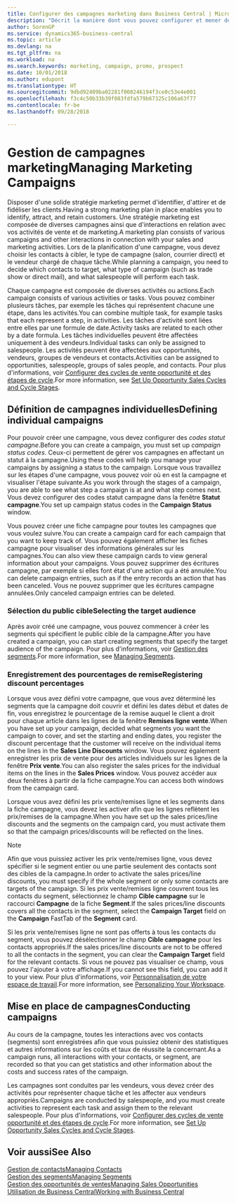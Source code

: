 ```yaml
---
title: Configurer des campagnes marketing dans Business Central | Microsoft Docs
description: "Décrit la manière dont vous pouvez configurer et mener des campagnes marketing dans Business Central afin de vous aider à identifier et attirer des prospects et à fidéliser les clients."
author: SorenGP
ms.service: dynamics365-business-central
ms.topic: article
ms.devlang: na
ms.tgt_pltfrm: na
ms.workload: na
ms.search.keywords: marketing, campaign, promo, prospect
ms.date: 10/01/2018
ms.author: edupont
ms.translationtype: HT
ms.sourcegitcommit: 9dbd92409ba02281f008246194f3ce0c53e4e001
ms.openlocfilehash: f3c4c50b33b39f083fdfa579b67325c106a63f77
ms.contentlocale: fr-be
ms.lasthandoff: 09/28/2018

---
```

# <a name="managing-marketing-campaigns"></a><span data-ttu-id="59d23-103">Gestion de campagnes marketing</span><span class="sxs-lookup"><span data-stu-id="59d23-103">Managing Marketing Campaigns</span></span>
<span data-ttu-id="59d23-104">Disposer d'une solide stratégie marketing permet d'identifier, d'attirer et de fidéliser les clients.</span><span class="sxs-lookup"><span data-stu-id="59d23-104">Having a strong marketing plan in place enables you to identify, attract, and retain customers.</span></span> <span data-ttu-id="59d23-105">Une stratégie marketing est composée de diverses campagnes ainsi que d'interactions en relation avec vos activités de vente et de marketing.</span><span class="sxs-lookup"><span data-stu-id="59d23-105">A marketing plan consists of various campaigns and other interactions in connection with your sales and marketing activities.</span></span> <span data-ttu-id="59d23-106">Lors de la planification d'une campagne, vous devez choisir les contacts à cibler, le type de campagne (salon, courrier direct) et le vendeur chargé de chaque tâche.</span><span class="sxs-lookup"><span data-stu-id="59d23-106">While planning a campaign, you need to decide which contacts to target, what type of campaign (such as trade show or direct mail), and what salespeople will perform each task.</span></span>

<span data-ttu-id="59d23-107">Chaque campagne est composée de diverses activités ou actions.</span><span class="sxs-lookup"><span data-stu-id="59d23-107">Each campaign consists of various activities or tasks.</span></span> <span data-ttu-id="59d23-108">Vous pouvez combiner plusieurs tâches, par exemple les tâches qui représentent chacune une étape, dans les activités.</span><span class="sxs-lookup"><span data-stu-id="59d23-108">You can combine multiple task, for example tasks that each represent a step, in activities.</span></span> <span data-ttu-id="59d23-109">Les tâches d'activité sont liées entre elles par une formule de date.</span><span class="sxs-lookup"><span data-stu-id="59d23-109">Activity tasks are related to each other by a date formula.</span></span> <span data-ttu-id="59d23-110">Les tâches individuelles peuvent être affectées uniquement à des vendeurs.</span><span class="sxs-lookup"><span data-stu-id="59d23-110">Individual tasks can only be assigned to salespeople.</span></span> <span data-ttu-id="59d23-111">Les activités peuvent être affectées aux opportunités, vendeurs, groupes de vendeurs et contacts.</span><span class="sxs-lookup"><span data-stu-id="59d23-111">Activities can be assigned to opportunities, salespeople, groups of sales people, and contacts.</span></span> <span data-ttu-id="59d23-112">Pour plus d'informations, voir [Configurer des cycles de vente opportunité et des étapes de cycle](marketing-how-setup-opportunity-sales-cycles-stages.md).</span><span class="sxs-lookup"><span data-stu-id="59d23-112">For more information, see [Set Up Opportunity Sales Cycles and Cycle Stages](marketing-how-setup-opportunity-sales-cycles-stages.md).</span></span>

## <a name="defining-individual-campaigns"></a><span data-ttu-id="59d23-113">Définition de campagnes individuelles</span><span class="sxs-lookup"><span data-stu-id="59d23-113">Defining individual campaigns</span></span>
<span data-ttu-id="59d23-114">Pour pouvoir créer une campagne, vous devez configurer des *codes statut campagne*.</span><span class="sxs-lookup"><span data-stu-id="59d23-114">Before you can create a campaign, you must set up *campaign status codes*.</span></span> <span data-ttu-id="59d23-115">Ceux-ci permettent de gérer vos campagnes en affectant un statut à la campagne.</span><span class="sxs-lookup"><span data-stu-id="59d23-115">Using these codes will help you manage your campaigns by assigning a status to the campaign.</span></span> <span data-ttu-id="59d23-116">Lorsque vous travaillez sur les étapes d'une campagne, vous pouvez voir où en est la campagne et visualiser l'étape suivante.</span><span class="sxs-lookup"><span data-stu-id="59d23-116">As you work through the stages of a campaign, you are able to see what step a campaign is at and what step comes next.</span></span> <span data-ttu-id="59d23-117">Vous devez configurer des codes statut campagne dans la fenêtre **Statut campagne**.</span><span class="sxs-lookup"><span data-stu-id="59d23-117">You set up campaign status codes in the **Campaign Status** window.</span></span>

<span data-ttu-id="59d23-118">Vous pouvez créer une fiche campagne pour toutes les campagnes que vous voulez suivre.</span><span class="sxs-lookup"><span data-stu-id="59d23-118">You can create a campaign card for each campaign that you want to keep track of.</span></span> <span data-ttu-id="59d23-119">Vous pouvez également afficher les fiches campagne pour visualiser des informations générales sur les campagnes.</span><span class="sxs-lookup"><span data-stu-id="59d23-119">You can also view these campaign cards to view general information about your campaigns.</span></span>
<span data-ttu-id="59d23-120">Vous pouvez supprimer des écritures campagne, par exemple si elles font état d'une action qui a été annulée.</span><span class="sxs-lookup"><span data-stu-id="59d23-120">You can delete campaign entries, such as if the entry records an action that has been canceled.</span></span> <span data-ttu-id="59d23-121">Vous ne pouvez supprimer que les écritures campagne annulées.</span><span class="sxs-lookup"><span data-stu-id="59d23-121">Only canceled campaign entries can be deleted.</span></span>

### <a name="selecting-the-target-audience"></a><span data-ttu-id="59d23-122">Sélection du public cible</span><span class="sxs-lookup"><span data-stu-id="59d23-122">Selecting the target audience</span></span>
<span data-ttu-id="59d23-123">Après avoir créé une campagne, vous pouvez commencer à créer les segments qui spécifient le public cible de la campagne.</span><span class="sxs-lookup"><span data-stu-id="59d23-123">After you have created a campaign, you can start creating segments that specify the target audience of the campaign.</span></span> <span data-ttu-id="59d23-124">Pour plus d'informations, voir [Gestion des segments](marketing-segments.md).</span><span class="sxs-lookup"><span data-stu-id="59d23-124">For more information, see [Managing Segments](marketing-segments.md).</span></span>

### <a name="registering-discount-percentages"></a><span data-ttu-id="59d23-125">Enregistrement des pourcentages de remise</span><span class="sxs-lookup"><span data-stu-id="59d23-125">Registering discount percentages</span></span>
<span data-ttu-id="59d23-126">Lorsque vous avez défini votre campagne, que vous avez déterminé les segments que la campagne doit couvrir et défini les dates début et dates de fin, vous enregistrez le pourcentage de la remise auquel le client a droit pour chaque article dans les lignes de la fenêtre **Remises ligne vente**.</span><span class="sxs-lookup"><span data-stu-id="59d23-126">When you have set up your campaign, decided what segments you want the campaign to cover, and set the starting and ending dates, you register the discount percentage that the customer will receive on the individual items on the lines in the **Sales Line Discounts** window.</span></span> <span data-ttu-id="59d23-127">Vous pouvez également enregistrer les prix de vente pour des articles individuels sur les lignes de la fenêtre **Prix vente**.</span><span class="sxs-lookup"><span data-stu-id="59d23-127">You can also register the sales prices for the individual items on the lines in the **Sales Prices** window.</span></span> <span data-ttu-id="59d23-128">Vous pouvez accéder aux deux fenêtres à partir de la fiche campagne.</span><span class="sxs-lookup"><span data-stu-id="59d23-128">You can access both windows from the campaign card.</span></span>

 <span data-ttu-id="59d23-129">Lorsque vous avez défini les prix vente/remises ligne et les segments dans la fiche campagne, vous devez les activer afin que les lignes reflètent les prix/remises de la campagne.</span><span class="sxs-lookup"><span data-stu-id="59d23-129">When you have set up the sales prices/line discounts and the segments on the campaign card, you must activate them so that the campaign prices/discounts will be reflected on the lines.</span></span>

> [!NOTE]  
>   <span data-ttu-id="59d23-130">Afin que vous puissiez activer les prix vente/remises ligne, vous devez spécifier si le segment entier ou une partie seulement des contacts sont des cibles de la campagne.</span><span class="sxs-lookup"><span data-stu-id="59d23-130">In order to activate the sales prices/line discounts, you must specify if the whole segment or only some contacts are targets of the campaign.</span></span> <span data-ttu-id="59d23-131">Si les prix vente/remises ligne couvrent tous les contacts du segment, sélectionnez le champ **Cible campagne** sur le raccourci **Campagne** de la fiche **Segment**.</span><span class="sxs-lookup"><span data-stu-id="59d23-131">If the sales prices/line discounts covers all the contacts in the segment, select the **Campaign Target** field on the **Campaign** FastTab of the **Segment** card.</span></span>

<span data-ttu-id="59d23-132">Si les prix vente/remises ligne ne sont pas offerts à tous les contacts du segment, vous pouvez désélectionner le champ **Cible campagne** pour les contacts appropriés.</span><span class="sxs-lookup"><span data-stu-id="59d23-132">If the sales prices/line discounts are not to be offered to all the contacts in the segment, you can clear the **Campaign Target** field for the relevant contacts.</span></span> <span data-ttu-id="59d23-133">Si vous ne pouvez pas visualiser ce champ, vous pouvez l'ajouter à votre affichage.</span><span class="sxs-lookup"><span data-stu-id="59d23-133">If you cannot see this field, you can add it to your view.</span></span> <span data-ttu-id="59d23-134">Pour plus d'informations, voir [Personnalisation de votre espace de travail](ui-personalization-user.md).</span><span class="sxs-lookup"><span data-stu-id="59d23-134">For more information, see [Personalizing Your Workspace](ui-personalization-user.md).</span></span>

## <a name="conducting-campaigns"></a><span data-ttu-id="59d23-135">Mise en place de campagnes</span><span class="sxs-lookup"><span data-stu-id="59d23-135">Conducting campaigns</span></span>
<span data-ttu-id="59d23-136">Au cours de la campagne, toutes les interactions avec vos contacts (segments) sont enregistrées afin que vous puissiez obtenir des statistiques et autres informations sur les coûts et taux de réussite la concernant.</span><span class="sxs-lookup"><span data-stu-id="59d23-136">As a campaign runs, all interactions with your contacts, or segment, are recorded so that you can get statistics and other information about the costs and success rates of the campaign.</span></span>

<span data-ttu-id="59d23-137">Les campagnes sont conduites par les vendeurs, vous devez créer des activités pour représenter chaque tâche et les affecter aux vendeurs appropriés.</span><span class="sxs-lookup"><span data-stu-id="59d23-137">Campaigns are conducted by salespeople, and you must create activities to represent each task and assign them to the relevant salespeople.</span></span> <span data-ttu-id="59d23-138">Pour plus d'informations, voir [Configurer des cycles de vente opportunité et des étapes de cycle](marketing-how-setup-opportunity-sales-cycles-stages.md).</span><span class="sxs-lookup"><span data-stu-id="59d23-138">For more information, see [Set Up Opportunity Sales Cycles and Cycle Stages](marketing-how-setup-opportunity-sales-cycles-stages.md).</span></span>

## <a name="see-also"></a><span data-ttu-id="59d23-139">Voir aussi</span><span class="sxs-lookup"><span data-stu-id="59d23-139">See Also</span></span>
[<span data-ttu-id="59d23-140">Gestion de contacts</span><span class="sxs-lookup"><span data-stu-id="59d23-140">Managing Contacts</span></span>](marketing-contacts.md)  
[<span data-ttu-id="59d23-141">Gestion des segments</span><span class="sxs-lookup"><span data-stu-id="59d23-141">Managing Segments</span></span>](marketing-segments.md)  
[<span data-ttu-id="59d23-142">Gestion des opportunités de ventes</span><span class="sxs-lookup"><span data-stu-id="59d23-142">Managing Sales Opportunities</span></span>](marketing-manage-sales-opportunities.md)  
[<span data-ttu-id="59d23-143">Utilisation de Business Central</span><span class="sxs-lookup"><span data-stu-id="59d23-143">Working with Business Central</span></span>](ui-work-product.md)  

